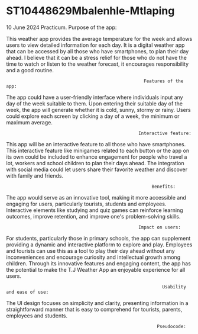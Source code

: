 # ST10448629Mbalenhle-Mtlaping
10 June 2024 Practicum.
  Purpose of the app: 

This weather app provides the average temperature for the week and allows users to view detailed information for each day. It is a digital weather app that can be accessed by all those who have smartphones, to plan their day ahead. I believe that it can be a stress relief for those who do not have the time to watch or listen to the weather forecast, it encourages responsibility and a good routine. 

 

                                                                

                                                        Features of the app: 

The app could have a user-friendly interface where individuals input any day of the week suitable to them. Upon entering their suitable day of the week, the app will generate whether it is cold, sunny, stormy or rainy. Users could explore each screen by clicking a day of a week, the minimum or maximum average. 

 

 

                                                      Interactive feature: 

This app will be an interactive feature to all those who have smartphones. This interactive feature like minigames related to each button or the app on its own could be included to enhance engagement for people who travel a lot, workers and school children to plan their days ahead. The integration with social media could let users share their favorite weather and discover with family and friends. 

 

                                                           Benefits: 

The app would serve as an innovative tool, making it more accessible and engaging for users, particularly tourists, students and employees. Interactive elements like studying and quiz games can reinforce learning outcomes, improve retention, and improve one's problem-solving skills. 

  

 

                                                      Impact on users: 

For students, particularly those in primary schools, the app can supplement providing a dynamic and interactive platform to explore and play. Employees and tourists can use this as a tool to play their day ahead without any inconveniences and encourage curiosity and intellectual growth among children. Through its innovative features and engaging content, the app has the potential to make the T.J Weather App an enjoyable experience for all users. 

 

                                                               Usability and ease of use: 

The UI design focuses on simplicity and clarity, presenting information in a straightforward manner that is easy to comprehend for tourists, parents, employees and students. 



                                                             Pseudocode:

